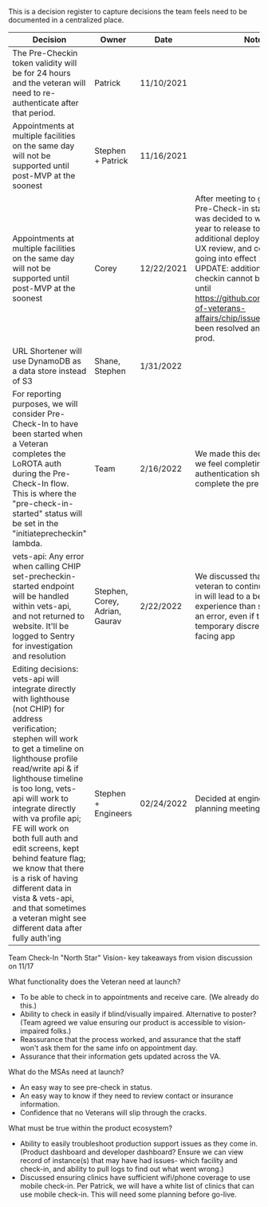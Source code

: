 This is a decision register to capture decisions the team feels need to be documented in a centralized place.

| Decision  | Owner | Date | Notes | Link |
| --------- | ----- | ---- | ----- | ---- |
| The Pre-Checkin token validity will be for 24 hours and the veteran will need to re-authenticate after that period. | Patrick | 11/10/2021 | | [slack](https://dsva.slack.com/archives/C022AC2STBM/p1636566903374900?thread_ts=1636564483.369900&cid=C022AC2STBM) |
| Appointments at multiple facilities on the same day will not be supported until post-MVP at the soonest | Stephen + Patrick | 11/16/2021 | | [slack](https://dsva.slack.com/archives/C022AC2STBM/p1637078951426300?thread_ts=1636550509.363200&cid=C022AC2STBM) |
| Appointments at multiple facilities on the same day will not be supported until post-MVP at the soonest | Corey | 12/22/2021 | After meeting to go through Pre-Check-in staging testing, it was decided to wait until new year to release to prod due to additional deployments needed, UX review, and code freeze going into effect 12/17/2021 UPDATE: additionally, pre-checkin cannot be launched until https://github.com/department-of-veterans-affairs/chip/issues/338 has been resolved and deployed to prod. | [slack]( https://dsva.slack.com/archives/C022AC2STBM/p1640202748439300) |
| URL Shortener will use DynamoDB as a data store instead of S3 | Shane, Stephen | 1/31/2022 | | [slack](https://dsva.slack.com/archives/C02G6AB3ZRS/p1643649918524849?thread_ts=1643647614.222829&cid=C02G6AB3ZRS), [slack](https://dsva.slack.com/archives/C02G6AB3ZRS/p1643649142159969?thread_ts=1643647614.222829&cid=C02G6AB3ZRS) |
| For reporting purposes, we will consider Pre-Check-In to have been started when a Veteran completes the LoROTA auth during the Pre-Check-In flow. This is where the "pre-check-in-started" status will be set in the "initiateprecheckin" lambda.|Team|2/16/2022|We made this decision because we feel completing the authentication shows intent to complete the pre-check-in.|n/a|
| vets-api: Any error when calling CHIP set-precheckin-started endpoint will be handled within vets-api, and not returned to website. It'll be logged to Sentry for investigation and resolution|Stephen, Corey, Adrian, Gaurav|2/22/2022|We discussed that allowing the veteran to continue pre check-in will lead to a better experience than showing them an error, even if this means a temporary discrepancy in staff facing app|[details](vets-api-set-precheckin-status.md)|
|Editing decisions: vets-api will integrate directly with lighthouse (not CHIP) for address verification; stephen will work to get a timeline on lighthouse profile read/write api & if lighthouse timeline is too long, vets-api will work to integrate directly with va profile api; FE will work on both full auth and edit screens, kept behind feature flag; we know that there is a risk of having different data in vista & vets-api, and that sometimes a veteran might see different data after fully auth'ing| Stephen + Engineers| 02/24/2022| Decided at engineering planning meeting| insert link to arch doc|


Team Check-In "North Star" Vision- key takeaways from vision discussion on 11/17

What functionality does the Veteran need at launch?
 - To be able to check in to appointments and receive care. (We already do this.)
 - Ability to check in easily if blind/visually impaired. Alternative to poster? (Team agreed we value ensuring our product is accessible to vision-impaired folks.)
 - Reassurance that the process worked, and assurance that the staff won't ask them for the same info on appointment day.
 - Assurance that their information gets updated across the VA.

What do the MSAs need at launch?
 - An easy way to see pre-check in status.
 - An easy way to know if they need to review contact or insurance information.
 - Confidence that no Veterans will slip through the cracks.



What must be true within the product ecosystem?
 - Ability to easily troubleshoot production support issues as they come in. (Product dashboard and developer dashboard? Ensure we can view record of instance(s) that may have had issues- which facility and check-in, and ability to pull logs to find out what went wrong.)
 - Discussed ensuring clinics have sufficient wifi/phone coverage to use mobile check-in. Per Patrick, we will have a white list of clinics that can use mobile check-in. This will need some planning before go-live.


